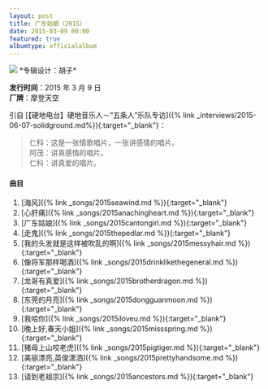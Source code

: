 ```yaml
---
layout: post
title: 广东姑娘（2015）
date: 2015-03-09 00:00
featured: true
albumtype: officialalbum
---
```


<img src="{{site.cdn}}/assets/imgs/cantongirl2015.jpg">
*专辑设计：胡子*

**发行时间**：2015 年 3 月 9 日  
**厂牌**：摩登天空

引自 [【硬地电台】硬地音乐人－“五条人”乐队专访]({% link _interviews/2015-06-07-solidground.md%}){:target="_blank"}：

> 仁科：这是一张情歌唱片，一张讲感情的唱片。  
> 阿茂：讲真感情的唱片。  
> 仁科：讲真爱的唱片。

#### 曲目

1. [海风]({% link _songs/2015seawind.md %}){:target="_blank"}
2. [心肝痛]({% link _songs/2015anachingheart.md %}){:target="_blank"}
3. [广东姑娘]({% link _songs/2015cantongirl.md %}){:target="_blank"}
4. [走鬼]({% link _songs/2015thepedlar.md %}){:target="_blank"}
5. [我的头发就是这样被吹乱的啊]({% link _songs/2015messyhair.md %}){:target="_blank"}
6. [像将军那样喝酒]({% link _songs/2015drinklikethegeneral.md %}){:target="_blank"}
7. [龙哥有真爱]({% link _songs/2015brotherdragon.md %}){:target="_blank"}
8. [东莞的月亮]({% link _songs/2015dongguanmoon.md %}){:target="_blank"}
9. [我哈你]({% link _songs/2015iloveu.md %}){:target="_blank"}
10. [晚上好,春天小姐]({% link _songs/2015missspring.md %}){:target="_blank"}
11. [猪母上山咬老虎]({% link _songs/2015pigtiger.md %}){:target="_blank"}
12. [美丽漂亮,英俊潇洒]({% link _songs/2015prettyhandsome.md %}){:target="_blank"}
13. [请到老祖宗]({% link _songs/2015ancestors.md %}){:target="_blank"}
